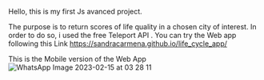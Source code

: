 Hello, this is my first Js avanced project.

The purpose is to return scores of life quality in a chosen city of interest. In order to do so, i used the free Teleport API .
You can try the Web app following this Link https://sandracarmena.github.io/life_cycle_app/

This is the Mobile version of the Web App
![WhatsApp Image 2023-02-15 at 03 28 11](https://user-images.githubusercontent.com/119263403/219004883-d45f9327-924b-4ae9-95ff-645b50f0ee5c.jpeg)
